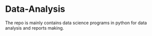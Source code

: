 # Data-Analysis
The repo is mainly contains data science programs in python for data analysis and reports making.
